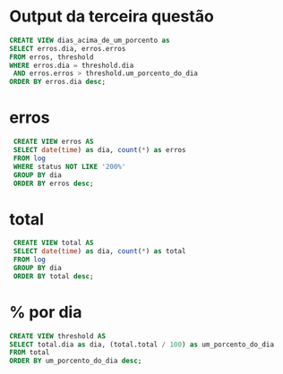 # Output da terceira questão
```sql
CREATE VIEW dias_acima_de_um_porcento as  
SELECT erros.dia, erros.erros  
FROM erros, threshold  
WHERE erros.dia = threshold.dia  
 AND erros.erros > threshold.um_porcento_do_dia  
ORDER BY erros.dia desc;
```

# erros
```sql
 CREATE VIEW erros AS  
 SELECT date(time) as dia, count(*) as erros  
 FROM log  
 WHERE status NOT LIKE '200%'  
 GROUP BY dia  
 ORDER BY erros desc;
 ```  

# total
```sql
 CREATE VIEW total AS  
 SELECT date(time) as dia, count(*) as total  
 FROM log  
 GROUP BY dia  
 ORDER BY total desc;
 ```  

# % por dia
```sql
CREATE VIEW threshold AS  
SELECT total.dia as dia, (total.total / 100) as um_porcento_do_dia  
FROM total  
ORDER BY um_porcento_do_dia desc;
```  
